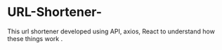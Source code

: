 # URL-Shortener-
This url shortener developed using API, axios, React to understand how these things work .
